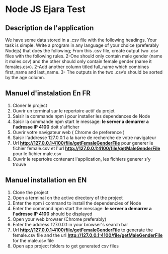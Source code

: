 # Node JS Ejara Test 
## Description de l'application
We have some data stored in a .csv file with the following headings.
Your task is simple. Write a program in any language of your choice
(preferably Nodejs) that does the following;
From this .csv file, create output two .csv files with the following rules.
2-One should only contain male gender (name it males.csv) and the
other should only contain female gender (name it females.csv).
2-Add another column titled full_name which combines first_name
and last_name.
3- The outputs in the two .csv’s should be sorted by the age column.
## Manuel d'instalation En FR 
1. Cloner le project 
2. Ouvrir un terminal sur le repertoire actif du projet
3. Saisir la commande npm i pour installer les dependances de Node
4. Saisir la commande npm start le message: **le server a demarrer a l'adresse IP 4100** doit s'afficher
5. Ouvrir votre navigateur web ( Chrome de preference )
6. Saisir l'addresse 127.0.0.1 a la barre de recherche de votre navigateur
7. Url **http://127.0.0.1:4100/file/getFemaleGenderFile** pour generer le fichier female.csv et l'url **http://127.0.0.1:4100/file/getMaleGenderFile** pour le fichier male.csv
8. Ouvrir le repertoire contenant l'application, les fichiers generer s'y trouve
## Manuel installation en EN
1. Clone the project
2. Open a terminal on the active directory of the project
3. Enter the npm i command to install the dependencies of Node
4. Enter the command npm start the message: **le server a demarrer a l'adresse IP 4100** should be displayed
5. Open your web browser (Chrome preferably)
6. Enter the address 127.0.0.1 in your browser's search bar
7. Url **http://127.0.0.1:4100/file/getFemaleGenderFile** to generate the female.csv file and the url **http://127.0.0.1:4100/file/getMaleGenderFile** for the male.csv file
8. Open app project folders to get generated csv files
